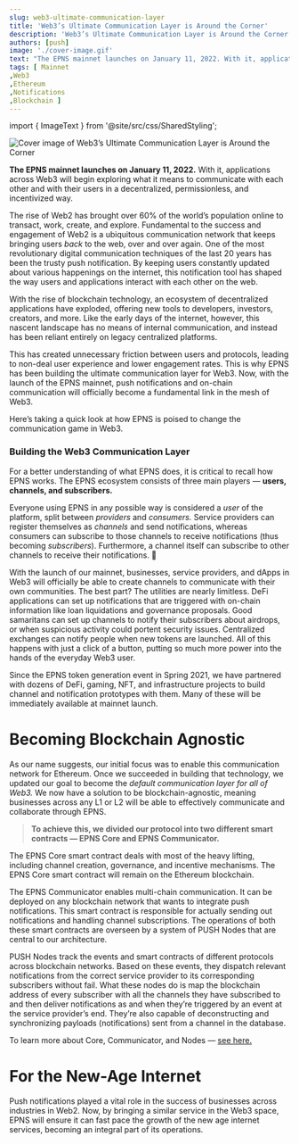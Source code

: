 ```yaml
---
slug: web3-ultimate-communication-layer
title: 'Web3’s Ultimate Communication Layer is Around the Corner'
description: 'Web3’s Ultimate Communication Layer is Around the Corner'
authors: [push]
image: './cover-image.gif'
text: "The EPNS mainnet launches on January 11, 2022. With it, applications across Web3 will begin exploring what it means to communicate with each other and with their users in a decentralized, permissionless, and incentivized way."
tags: [ Mainnet
,Web3
,Ethereum
,Notifications
,Blockchain ]
---
```


import { ImageText } from '@site/src/css/SharedStyling';

![Cover image of Web3’s Ultimate Communication Layer is Around the Corner](./cover-image.gif)

<!--truncate-->

**The EPNS mainnet launches on January 11, 2022.** With it, applications across Web3 will begin exploring what it means to communicate with each other and with their users in a decentralized, permissionless, and incentivized way.

The rise of Web2 has brought over 60% of the world’s population online to transact, work, create, and explore. Fundamental to the success and engagement of Web2 is a ubiquitous communication network that keeps bringing users _back_ to the web, over and over again. One of the most revolutionary digital communication techniques of the last 20 years has been the trusty push notification. By keeping users constantly updated about various happenings on the internet, this notification tool has shaped the way users and applications interact with each other on the web.

With the rise of blockchain technology, an ecosystem of decentralized applications have exploded, offering new tools to developers, investors, creators, and more. Like the early days of the internet, however, this nascent landscape has no means of internal communication, and instead has been reliant entirely on legacy centralized platforms.

This has created unnecessary friction between users and protocols, leading to non-deal user experience and lower engagement rates. This is why EPNS has been building the ultimate communication layer for Web3. Now, with the launch of the EPNS mainnet, push notifications and on-chain communication will officially become a fundamental link in the mesh of Web3.

Here’s taking a quick look at how EPNS is poised to change the communication game in Web3.

### Building the Web3 Communication Layer

For a better understanding of what EPNS does, it is critical to recall how EPNS works. The EPNS ecosystem consists of three main players — **users, channels, and subscribers.**

Everyone using EPNS in any possible way is considered a _user_ of the platform, split between _providers_ and _consumers._ Service providers can register themselves as _channels_ and send notifications, whereas consumers can subscribe to those channels to receive notifications (thus becoming _subscribers_). Furthermore, a channel itself can subscribe to other channels to receive their notifications. 🤯

With the launch of our mainnet, businesses, service providers, and dApps in Web3 will officially be able to create channels to communicate with their own communities. The best part? The utilities are nearly limitless. DeFi applications can set up notifications that are triggered with on-chain information like loan liquidations and governance proposals. Good samaritans can set up channels to notify their subscribers about airdrops, or when suspicious activity could portent security issues. Centralized exchanges can notify people when new tokens are launched. All of this happens with just a click of a button, putting so much more power into the hands of the everyday Web3 user.

Since the EPNS token generation event in Spring 2021, we have partnered with dozens of DeFi, gaming, NFT, and infrastructure projects to build channel and notification prototypes with them. Many of these will be immediately available at mainnet launch.

# Becoming Blockchain Agnostic

As our name suggests, our initial focus was to enable this communication network for Ethereum. Once we succeeded in building that technology, we updated our goal to become the _default communication layer for all of Web3._ We now have a solution to be blockchain-agnostic, meaning businesses across any L1 or L2 will be able to effectively communicate and collaborate through EPNS.

> **To achieve this, we divided our protocol into two different smart contracts — EPNS Core and EPNS Communicator.**

The EPNS Core smart contract deals with most of the heavy lifting, including channel creation, governance, and incentive mechanisms. The EPNS Core smart contract will remain on the Ethereum blockchain.

The EPNS Communicator enables multi-chain communication. It can be deployed on any blockchain network that wants to integrate push notifications. This smart contract is responsible for actually sending out notifications and handling channel subscriptions. The operations of both these smart contracts are overseen by a system of PUSH Nodes that are central to our architecture.

PUSH Nodes track the events and smart contracts of different protocols across blockchain networks. Based on these events, they dispatch relevant notifications from the correct service provider to its corresponding subscribers without fail. What these nodes do is map the blockchain address of every subscriber with all the channels they have subscribed to and then deliver notifications as and when they’re triggered by an event at the service provider’s end. They’re also capable of deconstructing and synchronizing payloads (notifications) sent from a channel in the database.

To learn more about Core, Communicator, and Nodes — [see here.](https://medium.com/ethereum-push-notification-service/push-nodes-p2p-web3s-way-to-communicate-6a473577d173)

# For the New-Age Internet

Push notifications played a vital role in the success of businesses across industries in Web2. Now, by bringing a similar service in the Web3 space, EPNS will ensure it can fast pace the growth of the new age internet services, becoming an integral part of its operations.
